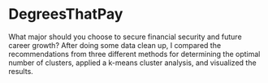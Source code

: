 # DegreesThatPay
What major should you choose to secure financial security and future career growth? 
After doing some data clean up, I compared the recommendations from three different methods for determining the optimal number of clusters, applied a k-means cluster analysis, and visualized the results.
